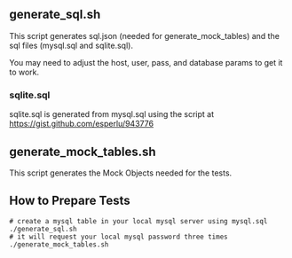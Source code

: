 
## generate_sql.sh
This script generates sql.json (needed for generate_mock_tables) and the sql files (mysql.sql and sqlite.sql).

You may need to adjust the host, user, pass, and database params to get it to work.

### sqlite.sql
sqlite.sql is generated from mysql.sql using the script at https://gist.github.com/esperlu/943776

## generate_mock_tables.sh
This script generates the Mock Objects needed for the tests.

## How to Prepare Tests
```
# create a mysql table in your local mysql server using mysql.sql
./generate_sql.sh
# it will request your local mysql password three times
./generate_mock_tables.sh
```